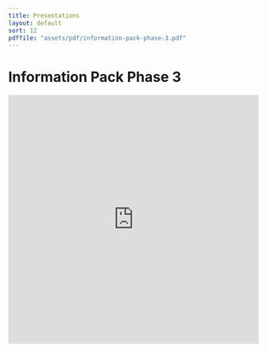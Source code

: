 ```yaml
---
title: Presentations
layout: default
sort: 12
pdffile: "assets/pdf/information-pack-phase-3.pdf"
---
```

# Information Pack Phase 3
<iframe src="https://npp-uk.org/assets/pdf/information-pack-phase-3.pdf" width='100%' height='500px' frameborder='0'>

# Alternative Viewer
{% pdf {{ page.pdffile }} %}



